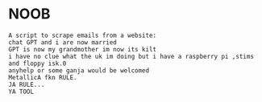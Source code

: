 # NOOB
    A script to scrape emails from a website:
    chat GPT and i are now married
    GPT is now my grandmother im now its kilt
    i have no clue what the uk im doing but i have a raspberry pi ,stims and floppy isk.0
    anyhelp or some ganja would be welcomed 
    MetallicA fkn RULE. 
    JA RULE...
    YA TOOL
    
